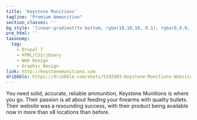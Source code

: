 ```yaml
---
title: 'Keystone Munitions'
tagline: "Premium Ammunition"
section_classes: ''
bg_style: 'linear-gradient(to bottom, rgba(10,10,10, 0.1), rgba(0,0,0, 1)), url(/user/themes/sathyaram/images/web/keystoneammunition.png)'
pre_html: ''
taxonomy:
  tag:
    - Drupal 7
    - HTML/CSS/jQuery
    - Web Design
    - Graphic Design
link: http://keystonemunitions.com
dribbble: https://dribbble.com/shots/5192983-Keystone-Munitions-Website
---
```

You need solid, accurate, reliable ammunition, Keystone Munitions is where you go. Their passion is all about feeding your firearms with quality bullets. Their website was a resounding success, with their product being available now in more than x8 locations than before.
